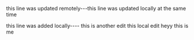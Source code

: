 
this line was updated remotely---this line was updated locally at the same time

this line was added locally----
this is another edit
this local edit
heyy this is me

